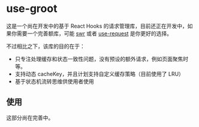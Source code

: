 # use-groot

这是一个尚在开发中的基于 React Hooks 的请求管理库，目前还正在开发中，如果你需要一个完善额库，可能 [swr](https://github.com/vercel/swr) 或者 [use-request](https://ahooks.js.org/hooks/use-request/index) 是你更好的选择。

不过相比之下，该库的目的在于：

* 只专注处理缓存和状态一致性问题，没有预设的额外请求，例如页面聚焦时等。
* 支持动态 cacheKey，并且计划支持自定义缓存策略（目前使用了 LRU）
* 基于状态机流转思维供使用者使用

## 使用

这部分尚在完善中。